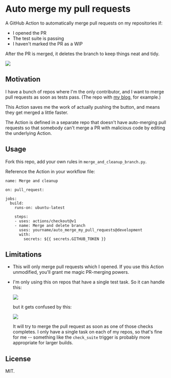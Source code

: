 # Auto merge my pull requests

A GitHub Action to automatically merge pull requests on my repositories if:

*   I opened the PR
*   The test suite is passing
*   I haven't marked the PR as a WIP

After the PR is merged, it deletes the branch to keep things neat and tidy.

![](screenshot.png)



## Motivation

I have a bunch of repos where I'm the only contributor, and I want to merge pull requests as soon as tests pass.
(The repo with [my blog](https://github.com/alexwlchan/alexwlchan.net), for example.)

This Action saves me the work of actually pushing the button, and means they get merged a little faster.

The Action is defined in a separate repo that doesn't have auto-merging pull requests so that somebody can't merge a PR with malicious code by editing the underlying Action.



## Usage

Fork this repo, add your own rules in `merge_and_cleanup_branch.py`.

Reference the Action in your workflow file:

```
name: Merge and cleanup

on: pull_request:

jobs:
  build:
    runs-on: ubuntu-latest

    steps:
    - uses: actions/checkout@v1
    - name: Merge and delete branch
      uses: yourname/auto_merge_my_pull_requests@development
      with:
        secrets: ${{ secrets.GITHUB_TOKEN }}
```

## Limitations

*   This will only merge pull requests which I opened.
    If you use this Action unmodified, you'll grant me magic PR-merging powers.

*   I'm only using this on repos that have a single test task.
    So it can handle this:

    ![](onetask.png)

    but it gets confused by this:

    ![](multitask.png)

    It will try to merge the pull request as soon as one of those checks completes.
    I only have a single task on each of my repos, so that's fine for me -- something like the `check_suite` trigger is probably more appropriate for larger builds.



## License

MIT.
